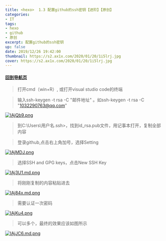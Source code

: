 ```yaml
---
title: <hexo>  1.3 配置github的ssh密钥【进阶】【原创】
categories:
- IT
tags: 
- hexo
- github
- 原创
excerpt: 配置github的ssh密钥
up: false
date: 2019/12/26 19:42:00
thumbnail: https://s2.ax1x.com/2020/01/20/1i5lrj.jpg
cover: https://s2.ax1x.com/2020/01/20/1i5lrj.jpg
---
```

#### [回到导航页](../hexo-nav/)

> 打开cmd（win+R）, 或打开visual studio code的终端

> 输入ssh-keygen -t rsa -C "邮件地址" 。如ssh-keygen -t rsa -C "1032290763@qq.com"

[![lAjQb9.png](https://s2.ax1x.com/2019/12/26/lAjQb9.png)](https://imgchr.com/i/lAjQb9)

> 到C:\Users\用户名\.ssh>，找到id_rsa.pub文件，用记事本打开，复制全部内容

> 登录github,点击右上角加号，选择Setting

[![lAjMDJ.png](https://s2.ax1x.com/2019/12/26/lAjMDJ.png)](https://imgchr.com/i/lAjMDJ)

> 选择SSH and GPG keys，点击New SSH Key

[![lAj3U1.md.png](https://s2.ax1x.com/2019/12/26/lAj3U1.md.png)](https://imgchr.com/i/lAj3U1)

> 将刚刚复制的内容粘贴进去

[![lAj84x.md.png](https://s2.ax1x.com/2019/12/26/lAj84x.md.png)](https://imgchr.com/i/lAj84x)

> 需要认证一次密码

[![lAjKu4.png](https://s2.ax1x.com/2019/12/26/lAjKu4.png)](https://imgchr.com/i/lAjKu4)

> 可以多个，最终的效果应该如图所示

[![lAjJC6.md.png](https://s2.ax1x.com/2019/12/26/lAjJC6.md.png)](https://imgchr.com/i/lAjJC6)

